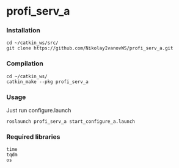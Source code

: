 # profi_serv_a

### Installation
```
cd ~/catkin_ws/src/
git clone https://github.com/NikolayIvanovWS/profi_serv_a.git
```
### Compilation
```
cd ~/catkin_ws/
catkin_make --pkg profi_serv_a
```
### Usage

Just run configure.launch
```
roslaunch profi_serv_a start_configure_a.launch
```

### Required libraries

```
time
tqdm
os
```
